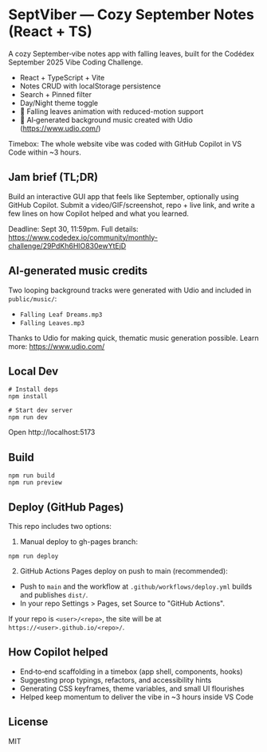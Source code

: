 # SeptViber — Cozy September Notes (React + TS)

A cozy September‑vibe notes app with falling leaves, built for the Codédex September 2025 Vibe Coding Challenge.

- React + TypeScript + Vite
- Notes CRUD with localStorage persistence
- Search + Pinned filter
- Day/Night theme toggle
- 🍁 Falling leaves animation with reduced-motion support
- 🎵 AI‑generated background music created with Udio (https://www.udio.com/)

Timebox: The whole website vibe was coded with GitHub Copilot in VS Code within ~3 hours.

## Jam brief (TL;DR)

Build an interactive GUI app that feels like September, optionally using GitHub Copilot. Submit a video/GIF/screenshot, repo + live link, and write a few lines on how Copilot helped and what you learned.

Deadline: Sept 30, 11:59pm. Full details: https://www.codedex.io/community/monthly-challenge/29PdKh6HlO830ewYtEjD

## AI‑generated music credits

Two looping background tracks were generated with Udio and included in `public/music/`:

- `Falling Leaf Dreams.mp3`
- `Falling Leaves.mp3`

Thanks to Udio for making quick, thematic music generation possible. Learn more: https://www.udio.com/

## Local Dev

```pwsh
# Install deps
npm install

# Start dev server
npm run dev
```

Open http://localhost:5173

## Build

```pwsh
npm run build
npm run preview
```

## Deploy (GitHub Pages)

This repo includes two options:

1) Manual deploy to gh-pages branch:

```pwsh
npm run deploy
```

2) GitHub Actions Pages deploy on push to main (recommended):
- Push to `main` and the workflow at `.github/workflows/deploy.yml` builds and publishes `dist/`.
- In your repo Settings > Pages, set Source to "GitHub Actions".

If your repo is `<user>/<repo>`, the site will be at `https://<user>.github.io/<repo>/`.

## How Copilot helped

- End‑to‑end scaffolding in a timebox (app shell, components, hooks)
- Suggesting prop typings, refactors, and accessibility hints
- Generating CSS keyframes, theme variables, and small UI flourishes
- Helped keep momentum to deliver the vibe in ~3 hours inside VS Code

## License

MIT
